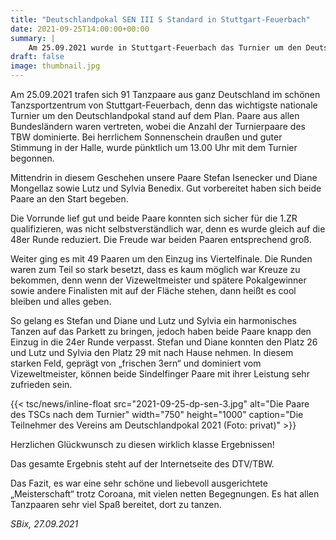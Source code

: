 ```yaml
---
title: "Deutschlandpokal SEN III S Standard in Stuttgart-Feuerbach"
date: 2021-09-25T14:00:00+00:00
summary: |
    Am 25.09.2021 wurde in Stuttgart-Feuerbach das Turnier um den Deutschlandpokal 2021 in der Altersgruppe Sen III ausgetragen. Die Paare des TSCs haben sich sehr gut platziert.
draft: false
image: thumbnail.jpg
---
```


Am 25.09.2021 trafen sich 91 Tanzpaare aus ganz Deutschland im schönen Tanzsportzentrum von Stuttgart-Feuerbach, denn das wichtigste nationale Turnier um den Deutschlandpokal stand auf dem Plan. Paare aus allen Bundesländern waren vertreten, wobei die Anzahl der Turnierpaare des TBW dominierte. Bei herrlichem Sonnenschein draußen und guter Stimmung in der Halle, wurde pünktlich um 13.00 Uhr mit dem Turnier begonnen.

Mittendrin in diesem Geschehen unsere Paare Stefan Isenecker und Diane Mongellaz sowie Lutz und Sylvia Benedix. Gut vorbereitet haben sich beide Paare an den Start begeben.

Die Vorrunde lief gut und beide Paare konnten sich sicher für die 1.ZR qualifizieren, was nicht selbstverständlich war, denn es wurde gleich auf die 48er Runde reduziert. Die Freude war beiden Paaren entsprechend groß.

Weiter ging es mit 49 Paaren um den Einzug ins Viertelfinale. Die Runden waren zum Teil so stark besetzt, dass es kaum möglich war Kreuze zu bekommen, denn wenn der Vizeweltmeister und spätere Pokalgewinner sowie andere Finalisten mit auf der Fläche stehen, dann heißt es cool bleiben und alles geben.

So gelang es Stefan und Diane und Lutz und Sylvia ein harmonisches Tanzen auf das Parkett zu bringen, jedoch haben beide Paare knapp den Einzug in die 24er Runde verpasst. Stefan und Diane konnten den Platz 26 und Lutz und Sylvia den Platz 29 mit nach Hause nehmen. In diesem starken Feld, geprägt von „frischen 3ern“ und dominiert vom Vizeweltmeister, können beide Sindelfinger Paare mit ihrer Leistung sehr zufrieden sein.

{{< tsc/news/inline-float src="2021-09-25-dp-sen-3.jpg" alt="Die Paare des TSCs nach dem Turnier" width="750" height="1000" caption="Die Teilnehmer des Vereins am Deutschlandpokal 2021 (Foto: privat)" >}}

Herzlichen Glückwunsch zu diesen wirklich klasse Ergebnissen!

Das gesamte Ergebnis steht auf der Internetseite des DTV/TBW.

Das Fazit, es war eine sehr schöne und liebevoll ausgerichtete „Meisterschaft“ trotz Coroana, mit vielen netten Begegnungen. Es hat allen Tanzpaaren sehr viel Spaß bereitet, dort zu tanzen.

_SBix, 27.09.2021_


